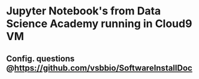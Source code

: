 # Jupyter Notebook's from Data Science Academy running in Cloud9 VM

## Config. questions @https://github.com/vsbbio/SoftwareInstallDoc